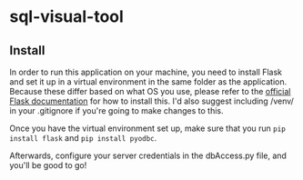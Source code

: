 # sql-visual-tool
## Install
In order to run this application on your machine, you need to install Flask and set it up in a virtual environment in the same folder as the application. Because these differ based on what OS you use, please refer to the [official Flask documentation](https://flask.palletsprojects.com/en/1.1.x/installation/) for how to install this. I'd also suggest including /venv/ in your .gitignore if you're going to make changes to this.

Once you have the virtual environment set up, make sure that you run `pip install flask` and `pip install pyodbc`.

Afterwards, configure your server credentials in the dbAccess.py file, and you'll be good to go!
